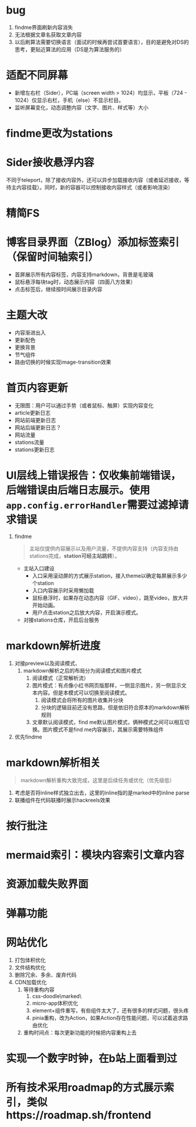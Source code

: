# bug
1. findme界面刷新内容消失
2. 无法根据文章名获取文章内容
3. 以后刷算法需要切换语言（面试的时候再尝试首要语言），目的是避免对DS的思考，更贴近算法的应用（DS是为算法服务的）

# 适配不同屏幕
- 新增左右栏（Sider），PC端（screen width > 1024）均显示，平板（724 - 1024）仅显示右栏，手机（else）不显示栏目。
- 监听屏幕变化，动态调整内容（文字、图片、样式等）大小

# findme更改为stations
# Sider接收悬浮内容
不同于teleport，除了接收内容外，还可以异步加载接收内容（或者延迟接收，等待主内容挂载）。同时，新的容器可以控制接收内容样式（或者影响渲染）
# 精简FS
# 博客目录界面（ZBlog）添加标签索引（保留时间轴索引）
- 首屏展示所有内容标签，内容支持markdown，背景是毛玻璃
- 鼠标悬浮每块tag时，动态展示内容（四面八方效果）
- 点击标签后，继续按时间展示目录内容
# 主题大改
- 内容渐进出入
- 更新配色
- 更换背景
- 节气组件
- 路由切换的时候实现image-transition效果
# 首页内容更新
- 无限图：用户可以通过手势（或者鼠标、触屏）实现内容变化
- article更新日志
- 网站前端更新日志
- 网站后端更新日志？
- 网站流量
- stations流量
- stations更新日志
# UI层线上错误报告：仅收集前端错误，后端错误由后端日志展示。使用`app.config.errorHandler`需要过滤掉请求错误

1. findme
    > 主站仅提供内容展示以及用户流量，不提供内容支持（内容支持由stations完成，**station可经主站跳转**）。
    - 主站入口建设
        - 入口采用滚动屏的方式展示station，接入theme以确定每屏展示多少个station
        - 入口内容展示时采用懒加载
        - 鼠标悬浮时，如果存在动态内容（GIF、video），跳至video，放大并开始动画。
        - 用户点击station之后放大内容，开启演示模式。
    - 对接stations仓库，开启后台服务

# markdown解析进度
1. 对接preview以及阅读模式、
   1. markdown解析之后的布局分为阅读模式和图片模式
      1. 阅读模式（正常解析流）
      2. 图片模式：有点像小红书网页版那样，一侧显示图片，另一侧显示文本内容。但是本模式可以切换至阅读模式。
         1. 阅读模式会将所有的图片收集并分块
         2. 分块的逻辑目前还没有思路，但是依旧符合原本的markdown解析规则
      3. 文章默认阅读模式，find me默认图片模式，俩种模式之间可以相互切换。图片模式不是find me内容展示，其展示需要特殊组件
2. 优先findme

# markdown解析相关
> markdown解析重构大致完成，这里是后续任务或优化（优先级低）
1. 考虑是否将inline样式独立出去，这里的inline指的是marked中的inline parse
2. 联播组件在代码联播时展示hackreels效果
# 按行批注
# mermaid索引：模块内容索引文章内容
# 资源加载失败界面
# 弹幕功能
# 网站优化
1. 打包体积优化
2. 文件结构优化
3. 删除冗余、多余、废弃代码
4. CDN加载优化
   1. 等待重构内容
      1. css-doodle\marked\
      2. micro-app体积优化
      3. element+组件重写，有些组件太大了，还有很多的样式问题，很头疼
      4. pinia重构，改为Action，如果Action存在性能问题，可以试着追求路由优化
   2. 重构时间点：每次更新功能的时候把内容重构上去
# 实现一个数字时钟，在b站上面看到过
# 所有技术采用roadmap的方式展示索引，类似https://roadmap.sh/frontend